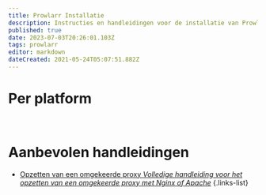 ```yaml
---
title: Prowlarr Installatie
description: Instructies en handleidingen voor de installatie van Prowlarr
published: true
date: 2023-07-03T20:26:01.103Z
tags: prowlarr
editor: markdown
dateCreated: 2021-05-24T05:07:51.882Z
---
```


# Per platform
[<i class="fab fa-windows" style="font-size: 3em;"></i>](/prowlarr/installation/windows)&nbsp;&nbsp;&nbsp;&nbsp;[<i class="fab fa-linux" style="font-size: 3em;"></i>](/prowlarr/installation/linux)&nbsp;&nbsp;&nbsp;&nbsp;[<i class="fab fa-apple" style="font-size: 3em;"></i>](/prowlarr/installation/macos)&nbsp;&nbsp;&nbsp;&nbsp;[<i class="fab fa-freebsd" style="font-size: 3em;"></i>](/prowlarr/installation/freebsd)&nbsp;&nbsp;&nbsp;&nbsp;[<i class="fab fa-docker" style="font-size: 3em;"></i>](/prowlarr/installation/docker)

# Aanbevolen handleidingen
- [Opzetten van een omgekeerde proxy *Volledige handleiding voor het opzetten van een omgekeerde proxy met Nginx of Apache*](/prowlarr/installation/reverse-proxy)
{.links-list}